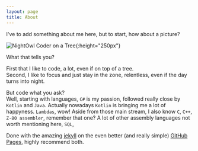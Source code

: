 ```yaml
---
layout: page
title: About
---
```

I've to add something about me here, but to start, how about a picture?


![NightOwl Coder on a Tree](../assets/NightOwlCoderTree.jpg){:height="250px"}

What that tells you?

First that I like to code, a lot, even if on top of a tree.<br>
Second, I like to focus and just stay in the zone, relentless, even if the day turns into night.

But code what you ask?<br>
Well, starting with languages, `C#` is my passion, followed really close by `Kotlin` and `Java`. Actually nowadays `Kotlin` is bringing me a lot of happyness. `Lambdas`, wow! Aside from those main stream, I also know `C`, `C++`, `Z-80 assembler`, remember that one? A lot of other assembly languages not worth mentioning here, `SQL`, 



Done with the amazing [jekyll](https://github.com/jekyll/jekyll) on the even better (and really simple) [GitHub Pages](https://help.github.com/en/github/working-with-github-pages), highly recommend both.